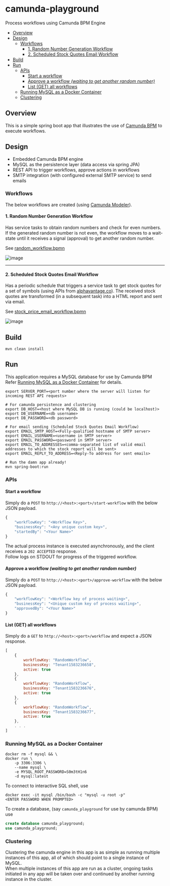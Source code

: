 # camunda-playground
Process workflows using Camunda BPM Engine

- [Overview](#overview)
- [Design](#design)
    - [Workflows](#workflows)
        - [1. Random Number Generation Workflow](#1-random-number-generation-workflow)
        - [2. Scheduled Stock Quotes Email Workflow](#2-scheduled-stock-quotes-email-workflow)
- [Build](#build)
- [Run](#run)
    - [APIs](#apis)
        - [Start a workflow](#start-a-workflow)
        - [Approve a workflow _(waiting to get another random number)_](#approve-a-workflow-_waiting-to-get-another-random-number_)
        - [List (GET) all workflows](#list-get-all-workflows)
    - [Running MySQL as a Docker Container](#running-mysql-as-a-docker-container)
    - [Clustering](#clustering)

## Overview
This is a simple spring boot app that illustrates the use of [Camunda BPM]() to execute workflows.

## Design
- Embedded Camunda BPM engine
- MySQL as the persistence layer (data access via spring JPA)
- REST API to trigger workflows, approve actions in workflows
- SMTP integration (with configured external SMTP service) to send emails

### Workflows
The below workflows are created (using [Camunda Modeler]()).

#### 1. Random Number Generation Workflow
Has service tasks to obtain random numbers and check for even numbers.    
If the generated random number is not even, the workflow moves to a wait-state until it receives a signal (approval) to get another random number.
    
See [random_workflow.bpmn](src/main/resources/random_workflow.bpmn)

![image](https://user-images.githubusercontent.com/990210/75753291-77fc1f00-5d50-11ea-9a45-ddda731d10bc.png)

- - -

#### 2. Scheduled Stock Quotes Email Workflow
Has a periodic schedule that triggers a service task to get stock quotes for a set of symbols (using APIs from [alphavantage.co](https://www.alphavantage.co/)).
The received stock quotes are transformed (in a subsequent task) into a HTML report and sent via email.

See [stock_price_email_workflow.bpmn](src/main/resources/stock_price_email_workflow.bpmn)

![image](https://user-images.githubusercontent.com/990210/76106651-4d82be00-5ffd-11ea-80ff-fe9e83d308d6.png)

## Build
`mvn clean install`

## Run
This application requires a MySQL database for use by Camunda BPM    
Refer [Running MySQL as a Docker Container](#running-mysql-as-a-docker-container) for details.

```shell
export SERVER_PORT=<port number where the server will listen for incoming REST API requests>

# For camunda persistence and clustering
export DB_HOST=<host where MySQL DB is running (could be localhost)>
export DB_USERNAME=<db username>
export DB_PASSWORD=<db password>

# For email sending (Scheduled Stock Quotes Email Workflow)
export EMAIL_SMTP_HOST=<Fully-qualified hostname of SMTP server>
export EMAIL_USERNAME=<username in SMTP server>
export EMAIL_PASSWORD=<password in SMTP server>
export EMAIL_TO_ADDRESSES=<comma-separated list of valid email addresses to which the stock report will be sent>
export EMAIL_REPLY_TO_ADDRESS=<Reply-To address for sent emails>

# Run the damn app already!
mvn spring-boot:run
```

### APIs
#### Start a workflow
Simply do a `POST` to `http://<host>:<port>/start-workflow` with the below JSON payload.

```javascript
{
    "workflowKey": "<Workflow Key>",
    "businessKey": "<Any unique custom key>",
    "startedBy": "<Your Name>"
}
```    

The actual process instance is executed asynchronously, and the client receives a `202 ACCEPTED` response.    
Follow logs on STDOUT for progress of the triggered workflow.

#### Approve a workflow _(waiting to get another random number)_
Simply do a `POST` to `http://<host>:<port>/approve-workflow` with the below JSON payload.

```javascript
{
    "workflowKey": "<Workflow key of process waiting>",
    "businessKey": "<Unique custom key of process waiting>",
    "approvedBy": "<Your Name>"
}
```

#### List (GET) all workflows
Simply do a `GET` to `http://<host>:<port>/workflow` and expect a JSON response.

```javascript
[
    {
        workflowKey: "RandomWorkflow",
        businessKey: "Tenant1583236658",
        active: true
    },
    {
        workflowKey: "RandomWorkflow",
        businessKey: "Tenant1583236676",
        active: true
    },
    {
        workflowKey: "RandomWorkflow",
        businessKey: "Tenant1583236677",
        active: true
    },
    . . .
]
```

### Running MySQL as a Docker Container
```
docker rm -f mysql && \
docker run \
    -p 3306:3306 \
    --name mysql \
    -e MYSQL_ROOT_PASSWORD=S0m3tH1n6
    -d mysql:latest
```

To connect to interactive SQL shell, use
```
docker exec -it mysql /bin/bash -c "mysql -u root -p"
<ENTER PASSWORD WHEN PROMPTED>
```

To create a database, (say `camunda_playground` for use by camunda BPM) use
```sql
create database camunda_playground;
use camunda_playground;
```

### Clustering
Clustering the camunda engine in this app is as simple as running multiple instances of this app, all of which should point to a single instance of MySQL.    
When multiple instances of this app are run as a cluster, ongoing tasks initiated in any app will be taken over and continued by another running instance in the cluster.
